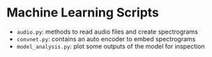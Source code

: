 # Machine Learning Scripts

+ `audio.py`: methods to read audio files and create spectrograms
+ `convnet.py`: contains an auto encoder to embed spectrograms
+ `model_analysis.py`: plot some outputs of the model for inspection